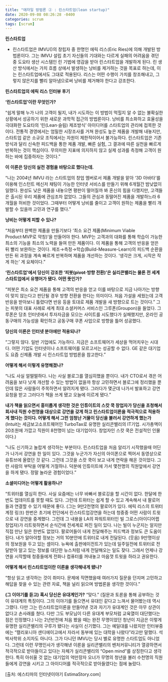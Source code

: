 ```yaml
---
title: "애자일 방법론 ② : 린스타트업(lean startup)"
date: 2020-09-08 08:26:28 -0400
categories: scrum
tags: [scrum]
---
```


**린스타트업**

- 린스타트업은 IMVU()의 창립자 중 한명인 에릭 리스(Eric Ries)에 의해 개발된 방법론이다. 그는 IMVU 설립 초기 자신들의 기대와는 다르게 실패의 어려움을 겪던 중 도요타 생산 시스템인 린 기법에 영감을 받아 린스타트업을 개발하게 된다. 린 생산 방식에서는 가치 흐름 상에서 발생하는 낭비를 제거하는 것을 목표로 하는데, 이는 린스타트업에서도 그대로 적용된다. 리스는 어떤 수행이 가치를 창조해내고, 그렇지 않은지를 빨리 알아냄으로써 낭비를 제거해야 한다고 강조한다.

**린스타트업의 에릭 리스 인터뷰 후기**

**‘린스타트업’이란 무엇인가?**
  
“쉽게 말해 누가 나의 고객이 될지, 내가 시도하는 이 방법이 먹힐지 알 수 없는 불확실한 상황에서 성공하기 위한 새로운 과학적 접근의 방법론이다.
 낭비를 최소화하고 효율성을 극대화한 도요타의 ‘린(Lean·슬림) 제조방식’ 아이디어를 스타트업의 관리에 접목한 것이다.
 전통적 경영에서는 엄밀한 시장조사를 거쳐 완성도 높은 제품을 개발해 내놓지만, 스타트업 같은 소규모 조직에서는 자원이 제한적이어서 불가능하다.
 린스타트업은 기존 방식과 달리 신속한 피드백을 통한 제품 개발, 빠른 실험, 그 결과에 따른 실천을 빠르게 반복하는 것이 핵심이다.
 무의미한 지표에 의지하지 않고 실제 성과를 측정해 고객이 원하는 바에 집중하자는 것이다.”


**이 이론은 당신의 실전 경험을 바탕으로 했다는데.**

“나는 2004년 IMVU 라는 스타트업의 창업 멤버로서 제품 개발을 맡아 ‘3D 아바타’를 이용해 인스턴트 메신저 채팅이 가능한 인터넷 서비스를 만들기 위해 6개월간 밤낮없이 일했다.
 완성도 낮은 제품을 내놓으면 평판이 떨어질까 봐 혼신의 힘을 다했지만, 고객들은 출시된 우리 제품에 관심조차 없었다.
 그들의 관심과 동떨어진 제품을 개발하느라 6개월을 허비한 것이었다. 그때부터 어떻게 낭비를 줄이고 고객이 원하는 제품을 빨리 개발할 수 있을까 고민과 연구를 했다.”

**낭비는 어떻게 피할 수 있나?**

“처음부터 완벽한 제품을 만들기보다 ‘최소 요건 제품(Minimum Viable Product·MVP로 약칭)’을 만들어야 한다.
 MVP는 고객과의 대화를 통해 학습이 가능한 최소의 기능을 최소의 노력을 들여 만든 제품이다. 이 제품을 통해 고객의 반응을 얻은 뒤 빨리 보완하는 것이다.
 제조→측정→학습(Build-Measure-Learn)의 피드백 순환을 만든 뒤 과정을 계속 빠르게 반복하며 제품을 개선하는 것이다.
 ‘생각은 크게, 시작은 작게 하는’ 게 요체이다.”
    
**‘린스타트업’에서 당신이 강조한 ‘피봇(pivot·방향 전환)’은 실리콘밸리는 물론 전 세계 스타트업에서 유행어가 됐다. 어떤 뜻인가?**

“피봇은 최소 요건 제품을 통해 고객의 반응을 얻고 이를 바탕으로 지금 나아가는 방향이 맞지 않는다고 판단될 경우 방향 전환을 한다는 의미이다.
 처음 가설을 세웠는데 고객 반응을 받아보니 틀렸다면 반응 등을 토대로 제품 개발을 새 방향으로 트는 것이다.”
 그는 피봇의 대표 사례로 세계 최대 소셜커머스 서비스인 그루폰(Groupon)을 들었다. 
 그루폰은 당초 인터넷에서 투자자금을 모으는 사이트를 시도했다가 실패했지만, 온라인 공동구매의 가능성을 확인하고 공동구매 쿠폰 사업으로 방향을 틀어 성공했다.

**당신의 이론은 인터넷 분야에만 적용되나?**

“그렇지 않다. 일반 기업에도 가능하다. 지금은 소프트웨어가 세상을 먹어치우는 시대다. 어떤 기업도 인터넷이나 소프트웨어를 모르고서는 성공할 수 없다. 
 GE 같은 대기업도 요즘 신제품 개발 시 린스타트업 방법론을 참고한다.”

**어떻게 해서 이렇게 유명해졌나?**

“나도 사실 얼떨떨하다. 나는 사실 블로그를 열심히했을 뿐이다. 내가 CTO로서 겪은 어려움을 보다 낫게 개선할 수 있는 방법이 없을까 항상 고민하면서 블로그에 정리했을 뿐인데 많은 사람들이 주목하면서 알려지게 됐다. 
그러다가 몇군데 나가서 발표하고 강연요청을 받고 그러다가 책을 쓰게 됐고 오늘에 이르게 됐다.”

**내가 책을 읽으면서 흥미롭게 생각한 것은 인튜이트의 스캇 쿡 창업자가 당신을 초청해서 회사내 직원 수천명을 대상으로 강연을 갖게 하고 린스타트업이론을 적극적으로 적용하게 했다는 것이다.
  어떻게 해서 그런 엄청난 거물이 당신을 불러서 강연하게 했는가**
  (Intuit는 세금보고소프트웨어인 TurboTax로 유명한 실리콘밸리의 IT기업. 시가총액이 20조원에 가깝고 직원이 8천명이 넘는 대기업이다. 창업자인 스캇 쿡은 전설적인 인물이다.)

“나도 신기하고 놀랍게 생각하는 부분이다. 린스타트업을 처음 알리기 시작했을때 어딘가 나가서 강연을 한 일이 있다. 그것을 누군가가 자신의 아이폰으로 찍어서 동영상으로 유튜브에 올렸던 것 같다. 
 그런데 그것을 스캇 쿡이 보고 내게 연락을 해온 것이었다. 그런 사람의 부탁을 어떻게 거절하나. 덕분에 인튜이트에 가서 몇천명의 직원앞에서 강연을 하게 됐다. 정말 놀라운 경험이었다.”

**소셜미디어는 어떻게 활용하나?**

“트위터를 열심히 한다. 사실 요즘에는 너무 바빠서 블로깅을 할 시간이 없다. 한달에 한번도 업데이트를 못할 때도 있다. 그런데 트위터는 쉽게 할 수 있고 계속해서 내 팔로어들과 연결할 수 있기 때문에 좋다.
 (그는 9만2천명의 팔로어가 있다. 에릭 리스의 트위터계정 링크)
 한번은 초기에 런던에서 린스타트업강연을 하는데 청중중 어떤 사람이 트윗으로 내 강연을 중계했다. 그런데 그 내용을 LA의 파워트위터인 빌 그로스(아이디어랩 창업자)가 리트윗하면서 순식간에 전세계로 퍼진 일이 있다. 
 나는 빌이 누군지는 알지만 직접 만난 일은 한번도 없었다.
 팔로어들이 내게 전달해주는 피드백과 정보도 큰 도움이 된다. 내가 알아야할 정보는 거의 10분안에 트위터로 내게 전달된다. (웃음) 9만명이상의 정보원을 두고 있는 셈이다. 
 뉴욕에 출판에이전트가 있는데 일주일전에 트위터로 전달받아 알고 있는 정보를 대단한 뉴스처럼 내게 전달해오는 일도 잦다.
 그래서 언제나 강연을 시작할때 청중들에게 전화나 컴퓨터를 꺼내놓고 마음껏 트윗을 하라고 권유한다.

**어떻게 해서 린스타트업이란 이론을 생각해내게 됐나?**

“항상 읽고 생각하는 것이 취미다. 문제에 직면했을때 여러가지 질문을 던지며 고민하고 해답을 찾을 수 있는 관련 자료, 책을 널리 읽으며 방법론을 생각한 것이다.”

**(그 이야기를 듣고) 혹시 당신은 유대계인가?**
“맞다.”
(질문과 토론을 통해 공부하는 것이 유대계의 특징이다. 그의 이야기를 들으면서 유대인 같다고 느껴서 물어봤는데 역시 그랬다. 다만 그는 린스타트업이론을 만들어낸 것과 자기가 유대계인 것은 아무 상관이 없다고 손사래를 쳤다. 다만 그도 부모님이 다른 유대계 부모처럼 교육열이 대단했다는 점은 인정했다.)
 나는 2년반전에 처음 봤을 때는 완전 무명이었던 청년이 지금은 이렇게 유명한 실리콘밸리의 구루가 됐다는 사실이 신기했다. 그는 예일대를 나왔지만 인터뷰중에는 “캘리포니아 샌디에이고에서 자라서 동부에 있는 대학을 나왔다”라고만 말했다.
 석박사학위 소지자도 아니다. 그가 다니던 IMVU는 당시 별로 유명한 스타트업도 아니었다.
 그런데 이런 무명인사가 생각해낸 이론을 실리콘밸리의 벤처커뮤니티가 열광하면서 적극적으로 받아들이고 있다는 자체가 실리콘밸리의 “Open mind”를 상징한다고 생각한다.
 특히 아쉬울 것 없는 대기업의 억만장자 오너가 무명의 청년을 불러 수천명의 직원들에게 강연을 시키고 그 아이디어를 적극적으로 받아들였다는 점에 놀랐다.

[출처: 에스티마의 인터넷이야기 EstimaStory.com]

[jekyll-docs]: https://jekyllrb.com/docs/home
[jekyll-gh]:   https://github.com/b329/springboot2.git
[jekyll-talk]: https://talk.jekyllrb.com/
